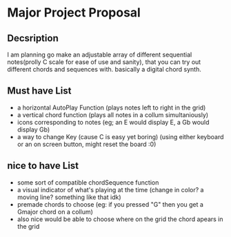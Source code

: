 # Major Project Proposal

 ## Decsription
 
 I am planning go make an adjustable array of different sequential notes(prolly C scale for ease of use and sanity), that you can try out different chords and sequences with. basically a digital chord synth. 
 
 ## Must have List
 
  - a horizontal AutoPlay Function 
     (plays notes left to right in the grid)
  - a vertical chord function 
     (plays all notes in a collum simultaniously)
  - icons corresponding to notes
     (eg; an E would display E, a Gb would display Gb)
  - a way to change Key (cause C is easy yet boring)
     (using either keyboard or an on screen button, might reset the board :0) 

## nice to have List 
 
 - some sort of compatible chordSequence function 
 - a visual indicator of what's playing at the time
     (change in color? a moving line? something like that idk)
 - premade chords to choose
     (eg: if you pressed "G" then you get a Gmajor chord on a collum)
 - also nice would be able to choose where on the grid the chord apears in the grid


